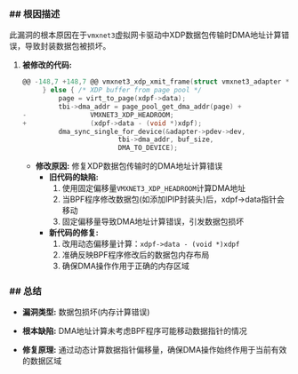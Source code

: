 ### **## 根因描述**

此漏洞的根本原因在于`vmxnet3`虚拟网卡驱动中XDP数据包传输时DMA地址计算错误，导致封装数据包被损坏。

1. **被修改的代码:**
    ```c
    @@ -148,7 +148,7 @@ vmxnet3_xdp_xmit_frame(struct vmxnet3_adapter *adapter,
         } else { /* XDP buffer from page pool */
             page = virt_to_page(xdpf->data);
             tbi->dma_addr = page_pool_get_dma_addr(page) +
    -                VMXNET3_XDP_HEADROOM;
    +                (xdpf->data - (void *)xdpf);
             dma_sync_single_for_device(&adapter->pdev->dev,
                            tbi->dma_addr, buf_size,
                            DMA_TO_DEVICE);
    ```
    *   **修改原因:** 修复XDP数据包传输时的DMA地址计算错误
        *   **旧代码的缺陷:**
            1.  使用固定偏移量`VMXNET3_XDP_HEADROOM`计算DMA地址
            2.  当BPF程序修改数据包(如添加IPIP封装头)后，xdpf->data指针会移动
            3.  固定偏移量导致DMA地址计算错误，引发数据包损坏
        *   **新代码的修复:**
            1.  改用动态偏移量计算：`xdpf->data - (void *)xdpf`
            2.  准确反映BPF程序修改后的数据包内存布局
            3.  确保DMA操作作用于正确的内存区域

### **## 总结**

*   **漏洞类型:**
    数据包损坏(内存计算错误)

*   **根本缺陷:**
    DMA地址计算未考虑BPF程序可能移动数据指针的情况

*   **修复原理:**
    通过动态计算数据指针偏移量，确保DMA操作始终作用于当前有效的数据区域